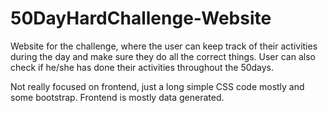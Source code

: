 # 50DayHardChallenge-Website

Website for the challenge, where the user can keep track of their activities during the day and make sure they do all the correct things. 
User can also check if he/she has done their activities throughout the 50days.


Not really focused on frontend, just a long simple CSS code mostly and some bootstrap. Frontend is mostly data generated.
